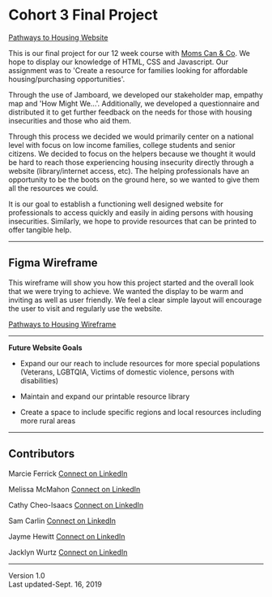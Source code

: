 # Cohort 3 Final Project

[Pathways to Housing Website](https://jacklynwurtz.github.io//)

This is our final project for our 12 week course with [Moms Can & Co](https://www.momscan.co/?fbclid=IwAR1ET646efCt6oB6jfwub6oXH86j199IRKcie5yaKMl_9VrTOy7ZdmO-urg). We hope to display our knowledge of HTML, CSS and Javascript. Our assignment was  to 'Create a resource for families looking for affordable housing/purchasing opportunities'. 

Through the use of Jamboard, we developed our stakeholder map, empathy map and 'How Might We...'. Additionally, we developed a questionnaire and distributed it to get further feedback on the needs for those with housing insecurities and those who aid them. 

Through this process we decided we would primarily center on a national level with focus on low income families, college students and senior citizens. We decided to focus on the helpers because we thought it would be hard to reach those experiencing housing insecurity directly through a website (library/internet access, etc). The helping professionals have an opportunity to be the boots on the ground here, so we wanted to give them all the resources we could. 

It is our goal to establish a functioning well designed website for professionals to access quickly and easily in aiding persons with housing insecurities. Similarly, we hope to provide resources that can be printed to offer tangible help. 

---
## Figma Wireframe 
This wireframe will show you how this project started and the overall look that we were trying to achieve. We wanted the display to be warm and inviting as well as user friendly. We feel a clear simple layout will encourage the user to visit and regularly use the website. 

[Pathways to Housing Wireframe](https://www.figma.com/file/wTouzYHcbvREQypYVmkEuH/finalProject?node-id=11%3A1)

---
**Future Website Goals**

* Expand our our reach to include resources for more special populations (Veterans, LGBTQIA, Victims of domestic violence, persons with disabilities)

* Maintain and expand our printable resource library

* Create a space to include specific regions and local resources including more rural areas

---

## Contributors
Marcie Ferrick [Connect on LinkedIn](https://www.linkedin.com/in/marciecohen/)

Melissa McMahon [Connect on LinkedIn](http://linkedin.com/in/mcmahonmmc)

Cathy Cheo-Isaacs [Connect on LinkedIn](https://www.linkedin.com/in/cathycheoisaacs/)

Sam Carlin [Connect on LinkedIn](https://www.linkedin.com/in/samantha-carlin-0775321a/)

Jayme Hewitt [Connect on LinkedIn](https://www.linkedin.com/in/jaymehewitt/)

Jacklyn Wurtz [Connect on LinkedIn](https://www.linkedin.com/in/jacklyn-wurtz-a5a82b189/)


---

Version 1.0 
<br>Last updated-Sept. 16, 2019
